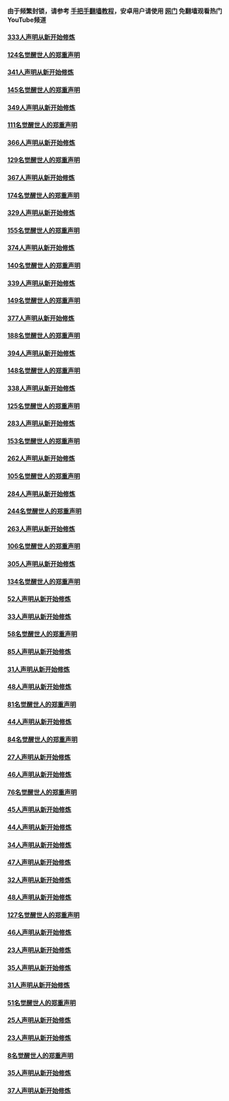 #### 由于频繁封锁，请参考 [手把手翻墙教程](https://github.com/gfw-breaker/guides/wiki/)，安卓用户请使用 [网门](https://github.com/gfw-breaker/nogfw/blob/master/dl.md?t=07040401) 免翻墙观看热门YouTube频道 

#### [333人声明从新开始修炼](../pages/91/427525.md?t=07040401) 

#### [124名觉醒世人的郑重声明](../pages/91/427524.md?t=07040401) 

#### [341人声明从新开始修炼](../pages/91/427255.md?t=07040401) 

#### [145名觉醒世人的郑重声明](../pages/91/427254.md?t=07040401) 

#### [349人声明从新开始修炼](../pages/91/426969.md?t=07040401) 

#### [111名觉醒世人的郑重声明](../pages/91/426968.md?t=07040401) 

#### [366人声明从新开始修炼](../pages/91/426737.md?t=07040401) 

#### [129名觉醒世人的郑重声明](../pages/91/426736.md?t=07040401) 

#### [367人声明从新开始修炼](../pages/91/426421.md?t=07040401) 

#### [174名觉醒世人的郑重声明](../pages/91/426420.md?t=07040401) 

#### [329人声明从新开始修炼](../pages/91/426139.md?t=07040401) 

#### [155名觉醒世人的郑重声明](../pages/91/426138.md?t=07040401) 

#### [374人声明从新开始修炼](../pages/91/425811.md?t=07040401) 

#### [140名觉醒世人的郑重声明](../pages/91/425810.md?t=07040401) 

#### [339人声明从新开始修炼](../pages/91/425690.md?t=07040401) 

#### [149名觉醒世人的郑重声明](../pages/91/425689.md?t=07040401) 

#### [377人声明从新开始修炼](../pages/91/424867.md?t=07040401) 

#### [188名觉醒世人的郑重声明](../pages/91/424866.md?t=07040401) 

#### [394人声明从新开始修炼](../pages/91/423914.md?t=07040401) 

#### [148名觉醒世人的郑重声明](../pages/91/423913.md?t=07040401) 

#### [338人声明从新开始修炼](../pages/91/423540.md?t=07040401) 

#### [125名觉醒世人的郑重声明](../pages/91/423539.md?t=07040401) 

#### [283人声明从新开始修炼](../pages/91/423296.md?t=07040401) 

#### [153名觉醒世人的郑重声明](../pages/91/423295.md?t=07040401) 

#### [262人声明从新开始修炼](../pages/91/423004.md?t=07040401) 

#### [105名觉醒世人的郑重声明](../pages/91/423003.md?t=07040401) 

#### [284人声明从新开始修炼](../pages/91/422707.md?t=07040401) 

#### [244名觉醒世人的郑重声明](../pages/91/422706.md?t=07040401) 

#### [263人声明从新开始修炼](../pages/91/422553.md?t=07040401) 

#### [106名觉醒世人的郑重声明](../pages/91/422552.md?t=07040401) 

#### [305人声明从新开始修炼](../pages/91/422153.md?t=07040401) 

#### [134名觉醒世人的郑重声明](../pages/91/422152.md?t=07040401) 

#### [52人声明从新开始修炼](../pages/91/421846.md?t=07040401) 

#### [33人声明从新开始修炼](../pages/91/421804.md?t=07040401) 

#### [58名觉醒世人的郑重声明](../pages/91/421845.md?t=07040401) 

#### [85人声明从新开始修炼](../pages/91/421769.md?t=07040401) 

#### [31人声明从新开始修炼](../pages/91/421763.md?t=07040401) 

#### [48人声明从新开始修炼](../pages/91/421605.md?t=07040401) 

#### [81名觉醒世人的郑重声明](../pages/91/421656.md?t=07040401) 

#### [44人声明从新开始修炼](../pages/91/421544.md?t=07040401) 

#### [84名觉醒世人的郑重声明](../pages/91/421543.md?t=07040401) 

#### [27人声明从新开始修炼](../pages/91/421465.md?t=07040401) 

#### [46人声明从新开始修炼](../pages/91/421454.md?t=07040401) 

#### [76名觉醒世人的郑重声明](../pages/91/421453.md?t=07040401) 

#### [45人声明从新开始修炼](../pages/91/421452.md?t=07040401) 

#### [44人声明从新开始修炼](../pages/91/421422.md?t=07040401) 

#### [34人声明从新开始修炼](../pages/91/421322.md?t=07040401) 

#### [47人声明从新开始修炼](../pages/91/421264.md?t=07040401) 

#### [32人声明从新开始修炼](../pages/91/421225.md?t=07040401) 

#### [48人声明从新开始修炼](../pages/91/421202.md?t=07040401) 

#### [127名觉醒世人的郑重声明](../pages/91/421224.md?t=07040401) 

#### [46人声明从新开始修炼](../pages/91/421203.md?t=07040401) 

#### [23人声明从新开始修炼](../pages/91/421138.md?t=07040401) 

#### [35人声明从新开始修炼](../pages/91/421122.md?t=07040401) 

#### [31人声明从新开始修炼](../pages/91/421081.md?t=07040401) 

#### [51名觉醒世人的郑重声明](../pages/91/421080.md?t=07040401) 

#### [25人声明从新开始修炼](../pages/91/421020.md?t=07040401) 

#### [23人声明从新开始修炼](../pages/91/420884.md?t=07040401) 

#### [8名觉醒世人的郑重声明](../pages/91/420883.md?t=07040401) 

#### [35人声明从新开始修炼](../pages/91/420809.md?t=07040401) 

#### [37人声明从新开始修炼](../pages/91/420766.md?t=07040401) 

